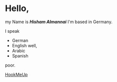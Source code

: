 # Hello, 

my Name is **_Hisham Almannai_**
   I'm based in Germany.  

I speak 
* German 
* English 
   well,   
* Arabic 
* Spanish 

poor.

[HookMeUp](http://hisham.almannai.de)
